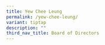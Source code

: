 ```yaml
---
title: Yew Chee Leung
permalink: /yew-chee-leung/
variant: tiptap
description: ""
third_nav_title: Board of Directors
---
```


